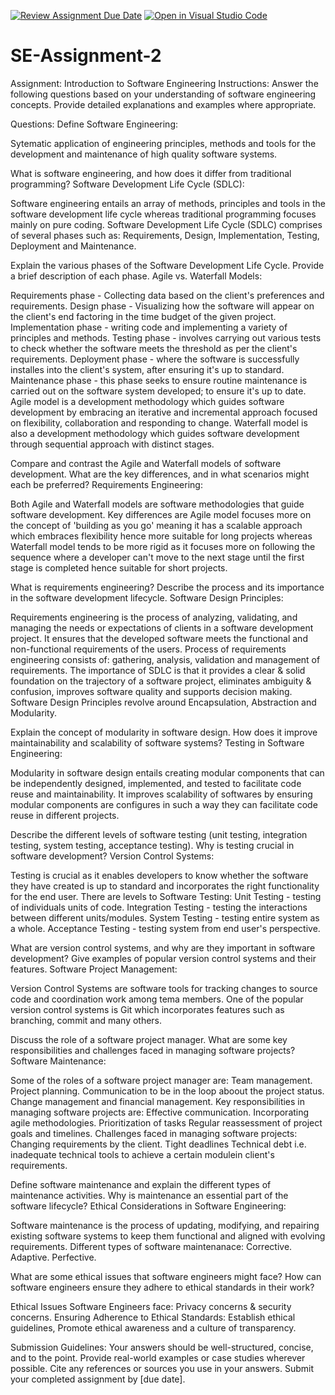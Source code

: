 [![Review Assignment Due Date](https://classroom.github.com/assets/deadline-readme-button-24ddc0f5d75046c5622901739e7c5dd533143b0c8e959d652212380cedb1ea36.svg)](https://classroom.github.com/a/-ucQIGTc)
[![Open in Visual Studio Code](https://classroom.github.com/assets/open-in-vscode-718a45dd9cf7e7f842a935f5ebbe5719a5e09af4491e668f4dbf3b35d5cca122.svg)](https://classroom.github.com/online_ide?assignment_repo_id=15221998&assignment_repo_type=AssignmentRepo)
# SE-Assignment-2
Assignment: Introduction to Software Engineering
Instructions:
Answer the following questions based on your understanding of software engineering concepts. Provide detailed explanations and examples where appropriate.

Questions:
Define Software Engineering:

Sytematic application of engineering principles, methods and tools for the development and maintenance of high quality software systems.

What is software engineering, and how does it differ from traditional programming?
Software Development Life Cycle (SDLC):

Software engineering entails an array of methods, principles and tools in the software development life cycle whereas traditional programming focuses mainly on pure coding.
Software Development Life Cycle (SDLC) comprises of several phases such as: Requirements, Design, Implementation, Testing, Deployment and Maintenance.

Explain the various phases of the Software Development Life Cycle. Provide a brief description of each phase.
Agile vs. Waterfall Models:

Requirements phase - Collecting data based on the client's preferences and requirements.
Design phase - Visualizing how the software will appear on the client's end factoring in the time budget of the given project.
Implementation phase - writing code and implementing a variety of principles and methods.
Testing phase - involves carrying out various tests to check whether the software meets the threshold as per the client's requirements.
Deployment phase - where the software is successfully installes into the client's system, after ensuring it's up to standard.
Maintenance phase - this phase seeks to ensure routine maintenance is carried out on the software system developed; to ensure it's up to date.
Agile model is a development methodology which guides software development by embracing an iterative and incremental approach focused on flexibility, collaboration and responding to change.
Waterfall model is also a development methodology which guides software development through sequential approach with distinct stages.

Compare and contrast the Agile and Waterfall models of software development. What are the key differences, and in what scenarios might each be preferred?
Requirements Engineering:

Both Agile and Waterfall models are software methodologies that guide software development.
Key differences are Agile model focuses more on the concept of 'building as you go' meaning it has a scalable approach which embraces flexibility hence more suitable for long projects whereas Waterfall model tends to be more rigid as it focuses more on following the sequence where a developer can't move to the next stage until the first stage is completed hence suitable for short projects.

What is requirements engineering? Describe the process and its importance in the software development lifecycle.
Software Design Principles:

Requirements engineering is the process of analyzing, validating, and managing the needs or expectations of clients in a software development project. It ensures that the developed software meets the functional and non-functional requirements of the users.
Process of requirements engineering consists of: gathering, analysis, validation and management of requirements.
The importance of SDLC is that it provides a clear & solid foundation on the trajectory of a software project, eliminates ambiguity & confusion, improves software quality and supports decision making.
Software Design Principles revolve around Encapsulation, Abstraction and Modularity.


Explain the concept of modularity in software design. How does it improve maintainability and scalability of software systems?
Testing in Software Engineering:

Modularity in software design entails creating modular components that can be independently designed, implemented, and tested to facilitate code reuse and maintainability.
It improves scalability of softwares by ensuring modular components are configures in such a way they can facilitate code reuse in different projects.

Describe the different levels of software testing (unit testing, integration testing, system testing, acceptance testing). Why is testing crucial in software development?
Version Control Systems:

Testing is crucial as it enables developers to know whether the software they have created is up to standard and incorporates the right functionality for the end user. There are levels to Software Testing:
Unit Testing - testing of individuals units of code.
Integration Testing - testing the interactions between different units/modules.
System Testing - testing entire system as a whole.
Acceptance Testing - testing system from end user's perspective.

What are version control systems, and why are they important in software development? Give examples of popular version control systems and their features.
Software Project Management:

Version Control Systems are software tools for tracking changes to source code and coordination work among tema members.
One of the popular version control systems is Git which incorporates features such as branching, commit and many others.

Discuss the role of a software project manager. What are some key responsibilities and challenges faced in managing software projects?
Software Maintenance:

Some of the roles of a software project manager are:
Team management. 
Project planning.
Communication to be in the loop aboout the project status.
Change management and financial management.
Key responsibilities in managing software projects are:
Effective communication.
Incorporating agile methodologies.
Prioritization of tasks
Regular reassessment of project goals and timelines.
Challenges faced in managing software projects:
Changing requirements by the client.
Tight deadlines
Technical debt i.e. inadequate technical tools to achieve a certain modulein client's requirements.

Define software maintenance and explain the different types of maintenance activities. Why is maintenance an essential part of the software lifecycle?
Ethical Considerations in Software Engineering:

Software maintenance is the process of updating, modifying, and repairing existing software systems to keep them functional and aligned with evolving requirements.
Different types of software maintenanace:
Corrective.
Adaptive.
Perfective.

What are some ethical issues that software engineers might face? How can software engineers ensure they adhere to ethical standards in their work?

Ethical Issues Software Engineers face: Privacy concerns & security concerns.
Ensuring Adherence to Ethical Standards: Establish ethical guidelines, Promote ethical awareness and a culture of transparency. 


Submission Guidelines:
Your answers should be well-structured, concise, and to the point.
Provide real-world examples or case studies wherever possible.
Cite any references or sources you use in your answers.
Submit your completed assignment by [due date].
